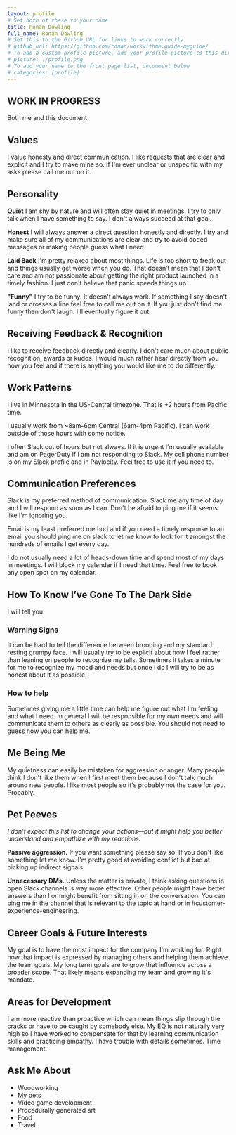 ```yaml
---
layout: profile
# Set both of these to your name
title: Ronan Dowling
full_name: Ronan Dowling
# Set this to the Github URL for links to work correctly
# github_url: https://github.com/ronan/workwithme.guide-myguide/
# To add a custom profile picture, add your profile picture to this directory, update, and uncomment the relative link below.
# picture: ./profile.png
# To add your name to the front page list, uncomment below
# categories: [profile]
---
```



## WORK IN PROGRESS
Both me and this document

## Values

I value honesty and direct communication. I like requests that are clear and explicit and I try to make mine so. If I'm ever unclear or unspecific with my asks please call me out on it.


## Personality

**Quiet** I am shy by nature and will often stay quiet in meetings. I try to only talk when I have something to say. I don't always succeed at that goal.

**Honest** I will always answer a direct question honestly and directly. I try and make sure all of my communications are clear and try to avoid coded messages or making people guess what I need.

**Laid Back** I'm pretty relaxed about most things. Life is too short to freak out and things usually get worse when you do. That doesn't mean that I don't care and am not passionate about getting the right product launched in a timely fashion. I just don't believe that panic speeds things up.

**"Funny"** I try to be funny. It doesn't always work. If something I say doesn't land or crosses a line feel free to call me out on it. If you just don't find me funny then don't laugh. I'll eventually figure it out.

## Receiving Feedback & Recognition

I like to receive feedback directly and clearly. I don't care much about public recognition, awards or kudos. I would much rather hear directly from you how you feel and if there is anything you would like me to do differently.

## Work Patterns

I live in Minnesota in the US-Central timezone. That is +2 hours from Pacific time.

I usually work from ~8am-6pm Central (6am-4pm Pacific). I can work outside of those hours with some notice.

I often Slack out of hours but not always. If it is urgent I'm usually available and am on PagerDuty if I am not responding to Slack. My cell phone number is on my Slack profile and in Paylocity. Feel free to use it if you need to.

## Communication Preferences

Slack is my preferred method of communication. Slack me any time of day and I will respond as soon as I can. Don't be afraid to ping me if it seems like I'm ignoring you.

Email is my least preferred method and if you need a timely response to an email you should ping me on slack to let me know to look for it amongst the hundreds of emails I get every day.

I do not usually need a lot of heads-down time and spend most of my days in meetings. I will block my calendar if I need that time. Feel free to book any open spot on my calendar.

## How To Know I’ve Gone To The Dark Side

I will tell you.

### Warning Signs

It can be hard to tell the difference between brooding and my standard resting grumpy face. I will usually try to be explicit about how I feel rather than leaning on people to recognize my tells. Sometimes it takes a minute for me to recognize my mood and needs but once I do I will try to be as honest about it as possible.

### How to help

Sometimes giving me a little time can help me figure out what I'm feeling and what I need. In general I will be responsible for my own needs and will communicate them to others as clearly as possible. You should not need to guess how you can help me.

## Me Being Me

My quietness can easily be mistaken for aggression or anger. Many people think I don't like them when I first meet them because I don't talk much around new people. I like most people so it's probably not the case for you. Probably.

## Pet Peeves

_I don't expect this list to change your actions—but it might help you better understand and empathize with my
reactions._

**Passive aggression.** If you want something please say so. If you don't like something let me know. I'm pretty good at avoiding conflict but bad at picking up indirect signals.

**Unnecessary DMs.** Unless the matter is private, I think asking questions in open Slack channels is way more effective. Other people might have better answers than I or might benefit from sitting in on the conversation. You can ping me in the channel that is relevant to the topic at hand or in #customer-experience-engineering.


## Career Goals & Future Interests

My goal is to have the most impact for the company I'm working for. Right now that impact is expressed by managing others and helping them achieve the team goals. My long term goals are to grow that influence across a broader scope. That likely means expanding my team and growing it's mandate.


## Areas for Development

I am more reactive than proactive which can mean things slip through the cracks or have to be caught by somebody else. My EQ is not naturally very high so I have worked to compensate for that by learning communication skills and practicing empathy. I have trouble with details sometimes. Time management.


## Ask Me About

- Woodworking
- My pets
- Video game development
- Procedurally generated art
- Food
- Travel
